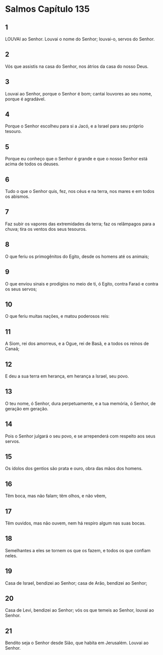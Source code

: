 # Salmos Capítulo 135

## 1
LOUVAI ao Senhor. Louvai o nome do Senhor; louvai-o, servos do Senhor.

## 2
Vós que assistis na casa do Senhor, nos átrios da casa do nosso Deus.

## 3
Louvai ao Senhor, porque o Senhor é bom; cantai louvores ao seu nome, porque é agradável.

## 4
Porque o Senhor escolheu para si a Jacó, e a Israel para seu próprio tesouro.

## 5
Porque eu conheço que o Senhor é grande e que o nosso Senhor está acima de todos os deuses.

## 6
Tudo o que o Senhor quis, fez, nos céus e na terra, nos mares e em todos os abismos.

## 7
Faz subir os vapores das extremidades da terra; faz os relâmpagos para a chuva; tira os ventos dos seus tesouros.

## 8
O que feriu os primogênitos do Egito, desde os homens até os animais;

## 9
O que enviou sinais e prodígios no meio de ti, ó Egito, contra Faraó e contra os seus servos;

## 10
O que feriu muitas nações, e matou poderosos reis:

## 11
A Siom, rei dos amorreus, e a Ogue, rei de Basã, e a todos os reinos de Canaã;

## 12
E deu a sua terra em herança, em herança a Israel, seu povo.

## 13
O teu nome, ó Senhor, dura perpetuamente, e a tua memória, ó Senhor, de geração em geração.

## 14
Pois o Senhor julgará o seu povo, e se arrependerá com respeito aos seus servos.

## 15
Os ídolos dos gentios são prata e ouro, obra das mãos dos homens.

## 16
Têm boca, mas não falam; têm olhos, e não vêem,

## 17
Têm ouvidos, mas não ouvem, nem há respiro algum nas suas bocas.

## 18
Semelhantes a eles se tornem os que os fazem, e todos os que confiam neles.

## 19
Casa de Israel, bendizei ao Senhor; casa de Arão, bendizei ao Senhor;

## 20
Casa de Levi, bendizei ao Senhor; vós os que temeis ao Senhor, louvai ao Senhor.

## 21
Bendito seja o Senhor desde Sião, que habita em Jerusalém. Louvai ao Senhor.

